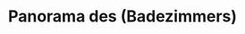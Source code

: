 ---
layout: panorama
parent: '/projects/private/between-the-mountains-and-the-city'
image: 'http://hub.acherno.com/svn/mezhdu-planinata-i-grada/Site/Panorami/Vladimir_Rez_Banq_Panorama.jpg'
title: 'Panorama des (Badezimmers)'
sitemap: false
---
